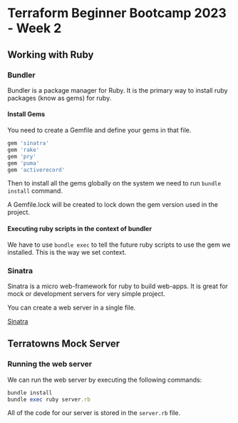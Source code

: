 # Terraform Beginner Bootcamp 2023 - Week 2

## Working with Ruby

### Bundler

Bundler is a package manager for Ruby. It is the primary way to install ruby packages (know as gems) for ruby.

#### Install Gems

You need to create a Gemfile and define your gems in that file.

```rb
gem 'sinatra'
gem 'rake'
gem 'pry'
gem 'puma'
gem 'activerecord'
```

Then to install all the gems globally on the system we need to run `bundle install` command.

A Gemfile.lock will be created to lock down the gem version used in the project.

#### Executing ruby scripts in the context of bundler

We have to use `bundle exec` to tell the future ruby scripts to use the gem we installed. This is the way we set context.

### Sinatra 

Sinatra is a micro web-framework for ruby to build web-apps. It is great for mock or development servers for very simple project.

You can create a web server in a single file.

[Sinatra](https://sinatrarb.com/)


## Terratowns Mock Server

### Running the web server

We can run the web server by executing the following commands:

```rb
bundle install
bundle exec ruby server.rb
```

All of the code for our server is stored in the `server.rb` file.